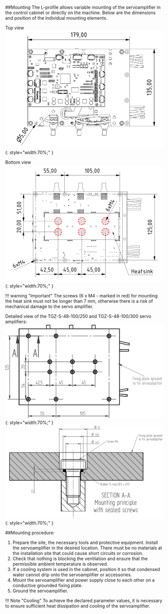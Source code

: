 ##Mounting
The L-profile allows variable mounting of the servoamplifier in the control cabinet or directly on the machine.
Below are the dimensions and position of the individual mounting elements.   

Top view
![TGZ-S-48-100/250 Mounting](../img/mounting1.png){: style="width:70%;" }   

Bottom view
![TGZ-S-48-100/250 Mounting](../img/mounting2.svg){: style="width:70%;" }

!!! warning "Important"
	The screws (6 x M4 - marked in red) for mounting the heat sink must not be longer than 7 mm, otherwise there is a risk of mechanical damage to the servo amplifier.
   
Detailed view of the TGZ-S-48-100/250 and TGZ-S-48-100/300 servo amplifiers:
![TGZ-S-48-100/250 Mounting](../img/mounting3.png){: style="width:70%;" }
![TGZ-S-48-100/250 Mounting](../img/mounting4.png){: style="width:70%;" }


##Mounting procedure:

1. Prepare the site, the necessary tools and protective equipment. Install the servoamplifier in the desired location. 
   There must be no materials at the installation site that could cause short circuits or corrosion.
2. Check that nothing is blocking the ventilation and ensure that the permissible ambient temperature is observed.
3. If a cooling system is used in the cabinet, position it so that condensed water cannot drip onto the servoamplifier or accessories. 
4. Mount the servoamplifier and power supply close to each other on a conductive grounded fixing plate. 
5. Ground the servoamplifier.

!!! Note "Cooling"
	To achieve the declared parameter values, it is necessary to ensure sufficient heat dissipation and cooling of the servoamplifier.